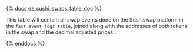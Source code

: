 {% docs ez_sushi_swaps_table_doc %}

This table will contain all swap events done on the Sushiswap platform in the ```fact_event_logs table```, joined along with the addresses of both tokens in the swap and the decimal adjusted prices..

{% enddocs %}